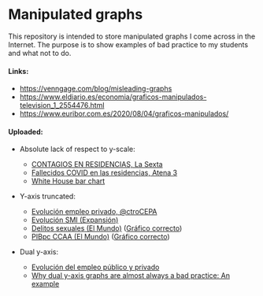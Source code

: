 # Manipulated graphs

This repository is intended to store manipulated graphs I come across in the Internet. The purpose is to show examples of bad practice to my students and what not to do.

#### Links:
* https://venngage.com/blog/misleading-graphs
* https://www.eldiario.es/economia/graficos-manipulados-television_1_2554476.html
* https://www.euribor.com.es/2020/08/04/graficos-manipulados/

#### Uploaded:
* Absolute lack of respect to y-scale: 
  * [CONTAGIOS EN RESIDENCIAS, La Sexta](/bar1.jpg)
  * [Fallecidos COVID en las residencias, Atena 3](/bar2.jpg)
  * [White House bar chart](/figs/white_house.jpg) 

* Y-axis truncated:
  * [Evolución empleo privado, @ctroCEPA](/bar3.png)
  * [Evolución SMI (Expansión)](/figs/SMI_expansion.jpeg)
  * [Delitos sexuales (El Mundo)](/figs/elmundo_delitos_sexuales.jpg) ([Gráfico correcto](/figs/elmundo_delitos_sexuales_corregido.jpeg))
  * [PIBpc CCAA (El Mundo)](/figs/elmundo_pibccaa.png) ([Gráfico correcto](/figs/elmundo_pibccaa_corregido.png))

* Dual y-axis:
  * [Evolución del empleo público y privado](/line1.jpg)
  * [Why dual y-axis graphs are almost always a bad practice: An example](/figs/line2.jpg)
